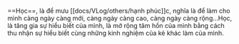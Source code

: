==Học==, là để mưu [[docs/VLog/others/hạnh phúc]]c, nghĩa là để làm cho mình càng ngày càng mới, càng ngày càng cao, càng ngày càng rộng...Học, là tăng gia sự hiểu biết của mình, là mở rộng tâm hồn của mình bằng cách thu nhận sự hiểu biết cùng những kinh nghiệm của kẻ khác làm của mình. 
